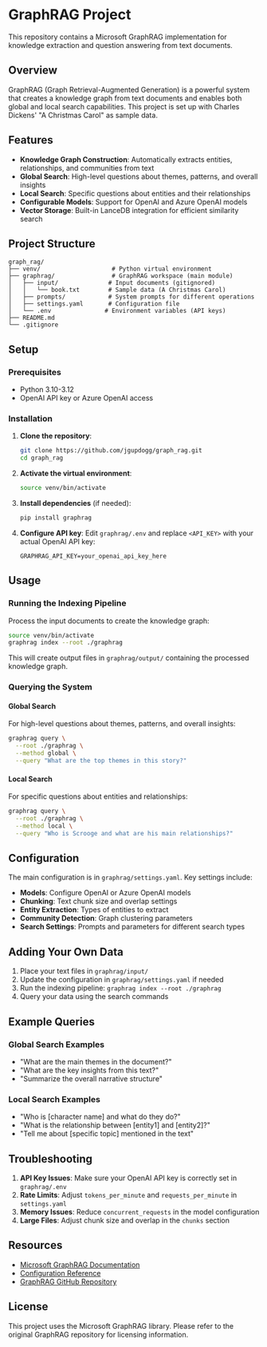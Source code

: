 # GraphRAG Project

This repository contains a Microsoft GraphRAG implementation for knowledge extraction and question answering from text documents.

## Overview

GraphRAG (Graph Retrieval-Augmented Generation) is a powerful system that creates a knowledge graph from text documents and enables both global and local search capabilities. This project is set up with Charles Dickens' "A Christmas Carol" as sample data.

## Features

- **Knowledge Graph Construction**: Automatically extracts entities, relationships, and communities from text
- **Global Search**: High-level questions about themes, patterns, and overall insights
- **Local Search**: Specific questions about entities and their relationships
- **Configurable Models**: Support for OpenAI and Azure OpenAI models
- **Vector Storage**: Built-in LanceDB integration for efficient similarity search

## Project Structure

```
graph_rag/
├── venv/                    # Python virtual environment
├── graphrag/                # GraphRAG workspace (main module)
│   ├── input/              # Input documents (gitignored)
│   │   └── book.txt        # Sample data (A Christmas Carol)
│   ├── prompts/            # System prompts for different operations
│   ├── settings.yaml       # Configuration file
│   └── .env               # Environment variables (API keys)
├── README.md
└── .gitignore
```

## Setup

### Prerequisites

- Python 3.10-3.12
- OpenAI API key or Azure OpenAI access

### Installation

1. **Clone the repository**:
   ```bash
   git clone https://github.com/jgupdogg/graph_rag.git
   cd graph_rag
   ```

2. **Activate the virtual environment**:
   ```bash
   source venv/bin/activate
   ```

3. **Install dependencies** (if needed):
   ```bash
   pip install graphrag
   ```

4. **Configure API key**:
   Edit `graphrag/.env` and replace `<API_KEY>` with your actual OpenAI API key:
   ```
   GRAPHRAG_API_KEY=your_openai_api_key_here
   ```

## Usage

### Running the Indexing Pipeline

Process the input documents to create the knowledge graph:

```bash
source venv/bin/activate
graphrag index --root ./graphrag
```

This will create output files in `graphrag/output/` containing the processed knowledge graph.

### Querying the System

#### Global Search
For high-level questions about themes, patterns, and overall insights:

```bash
graphrag query \
  --root ./graphrag \
  --method global \
  --query "What are the top themes in this story?"
```

#### Local Search
For specific questions about entities and relationships:

```bash
graphrag query \
  --root ./graphrag \
  --method local \
  --query "Who is Scrooge and what are his main relationships?"
```

## Configuration

The main configuration is in `graphrag/settings.yaml`. Key settings include:

- **Models**: Configure OpenAI or Azure OpenAI models
- **Chunking**: Text chunk size and overlap settings
- **Entity Extraction**: Types of entities to extract
- **Community Detection**: Graph clustering parameters
- **Search Settings**: Prompts and parameters for different search types

## Adding Your Own Data

1. Place your text files in `graphrag/input/`
2. Update the configuration in `graphrag/settings.yaml` if needed
3. Run the indexing pipeline: `graphrag index --root ./graphrag`
4. Query your data using the search commands

## Example Queries

### Global Search Examples
- "What are the main themes in the document?"
- "What are the key insights from this text?"
- "Summarize the overall narrative structure"

### Local Search Examples
- "Who is [character name] and what do they do?"
- "What is the relationship between [entity1] and [entity2]?"
- "Tell me about [specific topic] mentioned in the text"

## Troubleshooting

1. **API Key Issues**: Make sure your OpenAI API key is correctly set in `graphrag/.env`
2. **Rate Limits**: Adjust `tokens_per_minute` and `requests_per_minute` in `settings.yaml`
3. **Memory Issues**: Reduce `concurrent_requests` in the model configuration
4. **Large Files**: Adjust chunk size and overlap in the `chunks` section

## Resources

- [Microsoft GraphRAG Documentation](https://microsoft.github.io/graphrag/)
- [Configuration Reference](https://microsoft.github.io/graphrag/config/yaml/)
- [GraphRAG GitHub Repository](https://github.com/microsoft/graphrag)

## License

This project uses the Microsoft GraphRAG library. Please refer to the original GraphRAG repository for licensing information.